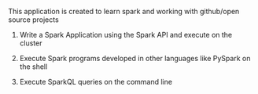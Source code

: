 This application is created to learn spark and working with github/open source projects

1. Write a Spark Application using the Spark API and execute on the cluster

2. Execute Spark programs developed in other languages like PySpark on the shell

3. Execute SparkQL queries on the command line
